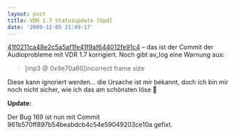 ```yaml
---
layout: post
title: VDR 1.7 Statusupdate [Upd]
date: '2009-12-05 21:49:17'
---
```



[41f0211ca48e2c5a5af1fe41f9af644012fe91c4](http://projects.vdr-developer.org/git/?p=vdr-plugin-dxr3.git;a=commitdiff;h=41f0211ca48e2c5a5af1fe41f9af644012fe91c4) – das ist der Commit der Audioprobleme mit VDR 1.7
 korrigiert. Noch gibt av_log eine Warnung aus:

> [mp3 @ 0x9e70a60]incorrect frame size

Diese kann ignoriert werden… die Ursache ist mir bekannt, doch ich bin mir noch nicht sicher, wie
 ich das am schönsten löse 🙂

**Update:**

Der Bug 169 ist nun mit Commit 961b570ff897b54beabdcb4c54e59049203ce10a gefixt.
